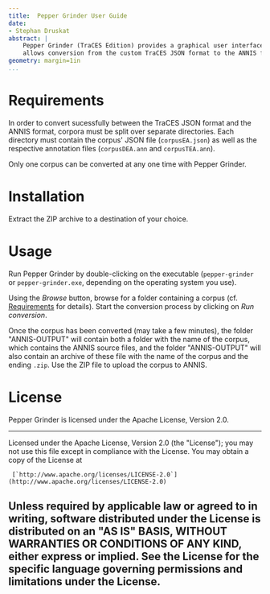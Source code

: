 ```yaml
---
title:  Pepper Grinder User Guide
date:
- Stephan Druskat
abstract: |
	Pepper Grinder (TraCES Edition) provides a graphical user interface for [Pepper, a conversion framework for linguistic data](http://corpus-tools.org/pepper), and
	allows conversion from the custom TraCES JSON format to the ANNIS format.
geometry: margin=1in
...
```


# Requirements

In order to convert sucessfully between the TraCES JSON format and the ANNIS format, corpora must be split over separate directories. Each directory must contain the corpus' JSON file (`corpusEA.json`) as well as the respective annotation files (`corpusDEA.ann` and `corpusTEA.ann`).

Only one corpus can be converted at any one time with Pepper Grinder.

# Installation

Extract the ZIP archive to a destination of your choice.

# Usage

Run Pepper Grinder by double-clicking on the executable (`pepper-grinder` or `pepper-grinder.exe`, depending on the operating system you use).

Using the *Browse* button, browse for a folder containing a corpus (cf. [Requirements](#requirements) for details).
Start the conversion process by clicking on *Run conversion*.

Once the corpus has been converted (may take a few minutes), the folder "ANNIS-OUTPUT" will contain both a folder with the name of the corpus, which contains the ANNIS source files, and the folder "ANNIS-OUTPUT" will also contain an archive of these file with the name of the corpus and the ending `.zip`. Use the ZIP file to upload the corpus to ANNIS.


# License

Pepper Grinder is licensed under the Apache License, Version 2.0.

-----------------------------------------------------------------------------------------------
Licensed under the Apache License, Version 2.0 (the "License");
you may not use this file except in compliance with the License.
You may obtain a copy of the License at

     [`http://www.apache.org/licenses/LICENSE-2.0`](http://www.apache.org/licenses/LICENSE-2.0)

Unless required by applicable law or agreed to in writing, software
distributed under the License is distributed on an "AS IS" BASIS,
WITHOUT WARRANTIES OR CONDITIONS OF ANY KIND, either express or implied.
See the License for the specific language governing permissions and
limitations under the License.
-----------------------------------------------------------------------------------------------
